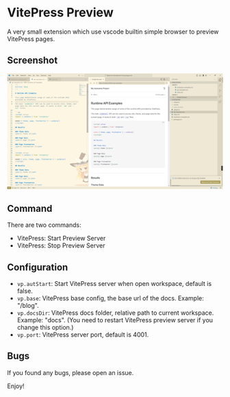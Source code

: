 # VitePress Preview

A very small extension which use vscode builtin simple browser to preview VitePress pages.

## Screenshot

![preview](docs/image.png)

## Command

There are two commands:

- VitePress: Start Preview Server
- VitePress: Stop Preview Server

## Configuration

- `vp.autStart`: Start VitePress server when open workspace, default is false.
- `vp.base`: VitePress base config, the base url of the docs. Example: "/blog".
- `vp.docsDir`: VitePress docs folder, relative path to current workspace. Example: "docs". (You need to restart VitePress preview server if you change this option.)
- `vp.port`: VitePress server port, default is 4001.

## Bugs

If you found any bugs, please open an issue.

Enjoy!
